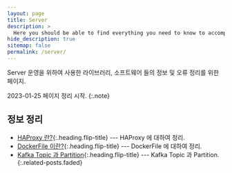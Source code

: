 ```yaml
---
layout: page
title: Server
description: >
  Here you should be able to find everything you need to know to accomplish the most common tasks when blogging with Hydejack.
hide_description: true
sitemap: false
permalink: /server/
---
```


Server 운영을 위하여 사용한 라이브러리, 소프트웨어 들의 정보 및 오류 정리를 위한 페이지.

2023-01-25 페이지 정리 시작.
{:.note}


## 정보 정리

* [HAProxy 란?]{:.heading.flip-title} --- HAProxy 에 대하여 정리.
* [DockerFile 이란?]{:.heading.flip-title} --- DockerFile 에 대하여 정리.
* [Kafka Topic 과 Partition]{:.heading.flip-title} --- Kafka Topic 과 Partition.
{:.related-posts.faded}

[comment]: <> (## 오류 정리)

[comment]: <> (* [Functions are not valid error]{:.heading.flip-title} --- Functions are not valid error 해결.)

[comment]: <> (* [Route is only ever to be used as a child of Routes element]{:.heading.flip-title} --- Functions are not valid error 해결.)

[comment]: <> (* [React-Router-Dom 업데이트]{:.heading.flip-title} --- React-Router-Dom 업데이트 이후 오류 해결.)



[HAProxy 란?]: summary/2023-01-25-HAProxy/
[DockerFile 이란?]: summary/2023-04-09-DockerFileCompose/
[Kafka Topic 과 Partition]: summary/2023-08-05-Kafka-Topic/